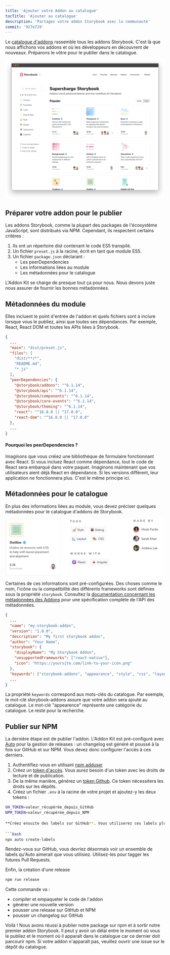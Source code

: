 ```yaml
---
title: 'Ajouter votre Addon au catalogue'
tocTitle: 'Ajouter au catalogue'
description: 'Partagez votre addon Storybook avec la communauté'
commit: '927e729'
---
```


Le [catalogue d'addons](https://storybook.js.org/addons) rassemble tous les addons Storybook. C'est là que nous affichons vos addons et où les développeurs en découvrent de nouveaux. Préparons le vôtre pour le publier dans le catalogue.

![](../../images/catalog.png)

## Préparer votre addon pour le publier

Les addons Storybook, comme la plupart des packages de l'écosystème JavaScript, sont distribués via NPM. Cependant, ils respectent certains critères :

1. Ils ont un répertoire dist contenant le code ES5 transpilé.
2. Un fichier `preset.js` à la racine, écrit en tant que module ES5.
3. Un fichier `package.json` déclarant :
   - Les peerDependencies
   - Les informations liées au module
   - Les métadonnées pour le catalogue

L'Addon Kit se charge de presque tout ça pour nous. Nous devons juste nous assurer de fournir les bonnes métadonnées.

## Métadonnées du module

Elles incluent le point d'entrée de l'addon et quels fichiers sont à inclure lorsque vous le publiez, ainsi que toutes ses dépendances. Par exemple, React, React DOM et toutes les APIs liées à Storybook.

```json:title=package.json
{
  ...
  "main": "dist/preset.js",
  "files": [
    "dist/**/*",
    "README.md",
    "*.js"
  ],
  "peerDependencies": {
    "@storybook/addons": "^6.1.14",
    "@storybook/api": "^6.1.14",
    "@storybook/components": "^6.1.14",
    "@storybook/core-events": "^6.1.14",
    "@storybook/theming": "^6.1.14",
    "react": "^16.8.0 || ^17.0.0",
    "react-dom": "^16.8.0 || ^17.0.0"
  },
  ...
}
```

#### Pourquoi les peerDependencies ?

Imaginons que vous créiez une bibliothèque de formulaire fonctionnant avec React. Si vous incluez React comme dépendance, tout le code de React sera embarqué dans votre paquet. Imaginons maintenant que vos utilisateurs aient déjà React en dépendance. Si les versions diffèrent, leur application ne fonctionnera plus. C'est le même principe ici.

## Métadonnées pour le catalogue

En plus des informations liées au module, vous devez préciser quelques métadonnées pour le catalogue d'addons de Storybook.

![les métadonnées du catalogue comprennent les tags, la compatibilité, les auteurs, etc.](../../images/catalog-metadata.png)

Certaines de ces informations sont pré-configurées. Des choses comme le nom, l'icône ou la compatibilité des différents frameworks sont définies sous la propriété
`storybook`. Consultez la [documentation concernant les métadonnées des Addons](https://storybook.js.org/docs/react/addons/addon-catalog/#addon-metadata) pour une spécification complète de l'API des métadonnées.

```json:title=package.json
{
  ...
  "name": "my-storybook-addon",
  "version": "1.0.0",
  "description": "My first storybook addon",
  "author": "Your Name",
  "storybook": {
    "displayName": "My Storybook Addon",
    "unsupportedFrameworks": ["react-native"],
    "icon": "https://yoursite.com/link-to-your-icon.png"
  },
  "keywords": ["storybook-addons", "appearance", "style", "css", "layout", "debug"]
  ...
}
```

La propriété `keywords` correspond aux mots-clés du catalogue. Par exemple, le mot-clé storybook-addons assure que votre addon sera ajouté au catalogue. Le mot-clé "appearence" représente une catégorie du catalogue. Le reste pour la recherche.

## Publier sur NPM

La dernière étape est de publier l'addon. L'Addon Kit est pré-configuré avec [Auto](https://github.com/intuit/auto) pour la gestion de releases : un changelog est généré et poussé à la fois sur GitHub et sur NPM. Vous devez donc configurer l'accès à ces derniers.

1. Authentifiez-vous en utilisant [npm adduser](https://docs.npmjs.com/cli/adduser.html)
2. Créez un [token d'accès](https://docs.npmjs.com/creating-and-viewing-access-tokens#creating-access-tokens). Vous aurez besoin d'un token avec les droits de lecture et de publication.
3. De la même manière, générez un [token Github](https://github.com/settings/tokens). Ce token nécessitera les droits sur les dépôts.
4. Créez un fichier `.env` à la racine de votre projet et ajoutez-y les deux tokens :

````bash
GH_TOKEN=valeur_récupérée_depuis_GitHub
NPM_TOKEN=valeur_récupérée_depuis_NPM

**Créez ensuite des labels sur GitHub**. Vous utiliserez ces labels plus tard lorsque vous apporterez des modifications à votre package.

```bash
npx auto create-labels
````

Rendez-vous sur GitHub, vous devriez désormais voir un ensemble de labels qu'Auto aimerait que vous utilisiez. Utilisez-les pour tagger les futures Pull Requests.

Enfin, la création d'une release

```bash
npm run release
```

Cette commande va :

- compiler et empaqueter le code de l'addon
- générer une nouvelle version
- pousser une release sur GitHub et NPM
- pousser un changelog sur GitHub

Voilà ! Nous avons réussi à publier notre package sur npm et à sortir notre premier addon Storybook. Il peut y avoir un délai entre le moment où vous le publiez et le moment où il apparaît dans le catalogue car ce dernier doit parcourir npm. Si votre addon n'apparaît pas, veuillez ouvrir une issue sur le dépôt du catalogue.
